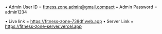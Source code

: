 • Admin User ID = fitness.zone.admin@gmail.compact
• Admin Password = admin1234

• Live link =  https://fitness-zone-738df.web.app
• Server Link = https://fitness-zone-server.vercel.app